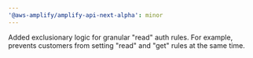 ```yaml
---
'@aws-amplify/amplify-api-next-alpha': minor
---
```


Added exclusionary logic for granular "read" auth rules. For example, prevents customers from setting "read" and "get" rules at the same time.
